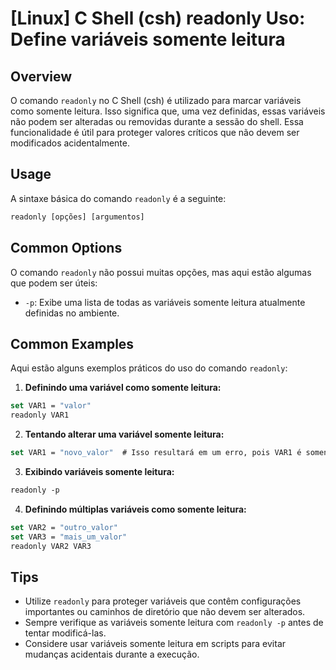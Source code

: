 # [Linux] C Shell (csh) readonly Uso: Define variáveis somente leitura

## Overview
O comando `readonly` no C Shell (csh) é utilizado para marcar variáveis como somente leitura. Isso significa que, uma vez definidas, essas variáveis não podem ser alteradas ou removidas durante a sessão do shell. Essa funcionalidade é útil para proteger valores críticos que não devem ser modificados acidentalmente.

## Usage
A sintaxe básica do comando `readonly` é a seguinte:

```csh
readonly [opções] [argumentos]
```

## Common Options
O comando `readonly` não possui muitas opções, mas aqui estão algumas que podem ser úteis:

- `-p`: Exibe uma lista de todas as variáveis somente leitura atualmente definidas no ambiente.

## Common Examples

Aqui estão alguns exemplos práticos do uso do comando `readonly`:

1. **Definindo uma variável como somente leitura:**

```csh
set VAR1 = "valor"
readonly VAR1
```

2. **Tentando alterar uma variável somente leitura:**

```csh
set VAR1 = "novo_valor"  # Isso resultará em um erro, pois VAR1 é somente leitura.
```

3. **Exibindo variáveis somente leitura:**

```csh
readonly -p
```

4. **Definindo múltiplas variáveis como somente leitura:**

```csh
set VAR2 = "outro_valor"
set VAR3 = "mais_um_valor"
readonly VAR2 VAR3
```

## Tips
- Utilize `readonly` para proteger variáveis que contêm configurações importantes ou caminhos de diretório que não devem ser alterados.
- Sempre verifique as variáveis somente leitura com `readonly -p` antes de tentar modificá-las.
- Considere usar variáveis somente leitura em scripts para evitar mudanças acidentais durante a execução.